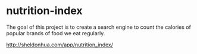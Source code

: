 # nutrition-index

The goal of this project is to create a search engine to count the calories of popular brands of food we eat regularly.

http://sheldonhua.com/app/nutrition_index/
